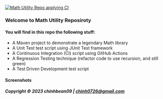 
[![Math Utility Repo applying CI](https://github.com/chinhbean09/math-util-testing/actions/workflows/math-util-ci-maven.yml/badge.svg)](https://github.com/chinhbean09/math-util-testing/actions/workflows/math-util-ci-maven.yml)

### Welcome to Math Utility Reposiroty

#### You will find in this repo the following stuff:

* A Maven project to demonstrate a legendary Math library
* A Unit Test test script using JUnit Test framework
* A Continuous Integration (CI) script using GitHub Actions
* A Regression Testing technique (refactor code to use recursion, and still green)
* A Test Driven Development test script 

#### Screenshots
##### Copyright &#169; 2023 chinhbean09  | chinh0726@gmail.com
